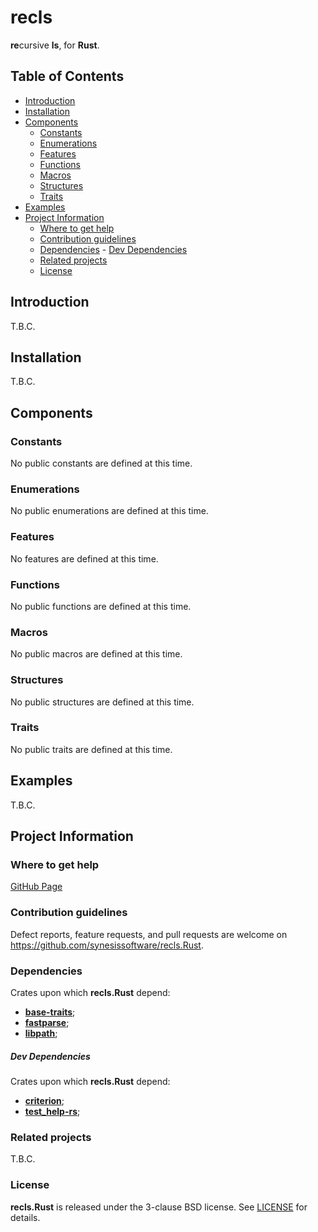 # recls <!-- omit in toc -->

**re**cursive **ls**, for **Rust**.


## Table of Contents <!-- omit in toc -->

- [Introduction](#introduction)
- [Installation](#installation)
- [Components](#components)
	- [Constants](#constants)
	- [Enumerations](#enumerations)
	- [Features](#features)
	- [Functions](#functions)
	- [Macros](#macros)
	- [Structures](#structures)
	- [Traits](#traits)
- [Examples](#examples)
- [Project Information](#project-information)
	- [Where to get help](#where-to-get-help)
	- [Contribution guidelines](#contribution-guidelines)
	- [Dependencies](#dependencies)
			- [Dev Dependencies](#dev-dependencies)
	- [Related projects](#related-projects)
	- [License](#license)


## Introduction

T.B.C.


## Installation

T.B.C.


## Components

### Constants

No public constants are defined at this time.


### Enumerations

No public enumerations are defined at this time.


### Features

No features are defined at this time.


### Functions

No public functions are defined at this time.


### Macros

No public macros are defined at this time.


### Structures

No public structures are defined at this time.


### Traits

No public traits are defined at this time.


## Examples

T.B.C.


## Project Information

### Where to get help

[GitHub Page](https://github.com/synesissoftware/recls.Rust "GitHub Page")


### Contribution guidelines

Defect reports, feature requests, and pull requests are welcome on https://github.com/synesissoftware/recls.Rust.


### Dependencies

Crates upon which **recls.Rust** depend:

* [**base-traits**](https://github.com/synesissoftware/base-traits);
* [**fastparse**](https://github.com/synesissoftware/fastparse);
* [**libpath**](https://github.com/synesissoftware/libpath);


##### Dev Dependencies

Crates upon which **recls.Rust** depend:

* [**criterion**](https://github.com/bheisler/criterion.rs);
* [**test_help-rs**](https://github.com/synesissoftware/test_help-rs);


### Related projects

T.B.C.


### License

**recls.Rust** is released under the 3-clause BSD license. See [LICENSE](./LICENSE) for details.


<!-- ########################### end of file ########################### -->
